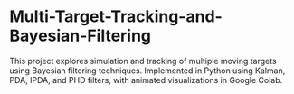 # Multi-Target-Tracking-and-Bayesian-Filtering
This project explores simulation and tracking of multiple moving targets using Bayesian filtering techniques.  Implemented in Python using Kalman, PDA, IPDA, and PHD filters, with animated visualizations in Google Colab.
